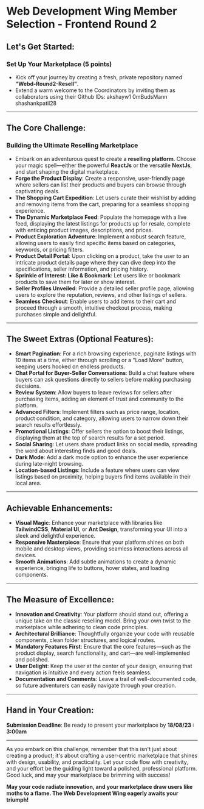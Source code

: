 # Web Development Wing Member Selection - Frontend Round 2

## Let's Get Started:

### Set Up Your Marketplace (5 points)

- Kick off your journey by creating a fresh, private repository named **"Webd-Round2-Resell"**.
- Extend a warm welcome to the  Coordinators by inviting them as collaborators using their Github IDs: akshayw1
0mBudsMann
shashankpatil28

---

## The Core Challenge:

### Building the Ultimate Reselling Marketplace

- Embark on an adventurous quest to create a **reselling platform**. Choose your magic spell—either the powerful **ReactJs** or the versatile **NextJs**, and start shaping the digital marketplace.
- **Forge the Product Display**: Create a responsive, user-friendly page where sellers can list their products and buyers can browse through captivating deals.
- **The Shopping Cart Expedition**: Let users curate their wishlist by adding and removing items from the cart, preparing for a seamless shopping experience.
- **The Dynamic Marketplace Feed**: Populate the homepage with a live feed, displaying the latest listings for products up for resale, complete with enticing product images, descriptions, and prices.
- **Product Exploration Adventure**: Implement a robust search feature, allowing users to easily find specific items based on categories, keywords, or pricing filters.
- **Product Detail Portal**: Upon clicking on a product, take the user to an intricate product details page where they can dive deep into the specifications, seller information, and pricing history.
- **Sprinkle of Interest: Like & Bookmark**: Let users like or bookmark products to save them for later or show interest.
- **Seller Profiles Unveiled**: Provide a detailed seller profile page, allowing users to explore the reputation, reviews, and other listings of sellers.
- **Seamless Checkout**: Enable users to add items to their cart and proceed through a smooth, intuitive checkout process, making purchases simple and delightful.

---

## The Sweet Extras (Optional Features):

- **Smart Pagination**: For a rich browsing experience, paginate listings with 10 items at a time, either through scrolling or a "Load More" button, keeping users hooked on endless products.
- **Chat Portal for Buyer-Seller Conversations**: Build a chat feature where buyers can ask questions directly to sellers before making purchasing decisions.
- **Review System**: Allow buyers to leave reviews for sellers after purchasing items, adding an element of trust and community to the platform.
- **Advanced Filters**: Implement filters such as price range, location, product condition, and category, allowing users to narrow down their search results effortlessly.
- **Promotional Listings**: Offer sellers the option to boost their listings, displaying them at the top of search results for a set period.
- **Social Sharing**: Let users share product links on social media, spreading the word about interesting finds and good deals.
- **Dark Mode**: Add a dark mode option to enhance the user experience during late-night browsing.
- **Location-based Listings**: Include a feature where users can view listings based on proximity, helping buyers find items available in their local area.

---

## Achievable Enhancements:

- **Visual Magic**: Enhance your marketplace with libraries like **TailwindCSS**, **Material UI**, or **Ant Design**, transforming your UI into a sleek and delightful experience.
- **Responsive Masterpiece**: Ensure that your platform shines on both mobile and desktop views, providing seamless interactions across all devices.
- **Smooth Animations**: Add subtle animations to create a dynamic experience, bringing life to buttons, hover states, and loading components.

---

## The Measure of Excellence:

- **Innovation and Creativity**: Your platform should stand out, offering a unique take on the classic reselling model. Bring your own twist to the marketplace while adhering to clean code principles.
- **Architectural Brilliance**: Thoughtfully organize your code with reusable components, clean folder structures, and logical routes.
- **Mandatory Features First**: Ensure that the core features—such as the product display, search functionality, and cart—are well-implemented and polished.
- **User Delight**: Keep the user at the center of your design, ensuring that navigation is intuitive and every action feels seamless.
- **Documentation and Comments**: Leave a trail of well-documented code, so future adventurers can easily navigate through your creation.

---

## Hand in Your Creation:

**Submission Deadline**: Be ready to present your marketplace by **18/08/23 : 3:00am**

---

As you embark on this challenge, remember that this isn't just about creating a product; it's about crafting a user-centric marketplace that shines with design, usability, and practicality. Let your code flow with creativity, and your effort be the guiding light toward a polished, professional platform. Good luck, and may your marketplace be brimming with success!

**May your code radiate innovation, and your marketplace draw users like moths to a flame. The Web Development Wing eagerly awaits your triumph!**
